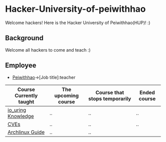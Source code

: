# Hacker-University-of-peiwithhao
Welcome hackers!
Here is the Hacker University of Peiwithhao(HUP)! :)

## Background
Welcome all hackers to come and teach :)
## Employee
+ [Peiwithhao](https://github.com/peiwithhao)->[Job title]:teacher


|Course Currently taught|The upcoming course|Course that stops temporarily|Ended course|
|--|--|--|--|
|[io_uring Knowledge](https://github.com/peiwithhao/Hacker-University-of-peiwithhao/tree/main/io_uring)|..|..|..|
|[CVEs](https://github.com/peiwithhao/Hacker-University-of-peiwithhao/tree/main/CVEs)|..|..|..|
|[Archlinux Guide](https://github.com/peiwithhao/Hacker-University-of-peiwithhao/tree/main/archlinux_guide)|..|..|
